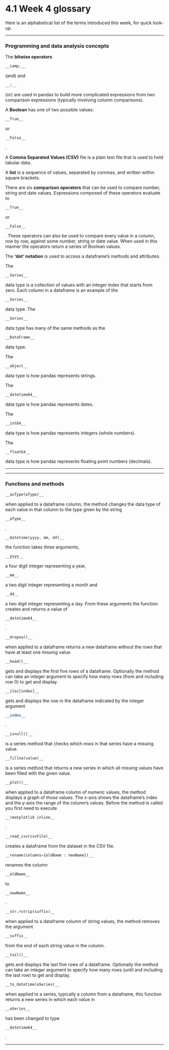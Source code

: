 # 4.1 Week 4 glossary


Here is an alphabetical list of the terms introduced this week, for quick look-up.

---


### Programming and data analysis concepts

The __bitwise operators__

```python
__&amp;__
```

 (and) and 

```python
__|__
```

 (or) are used in pandas to build more complicated expressions from two comparison expressions (typically involving column comparisons).

A __Boolean__ has one of two possible values: 

```python
__True__
```

 or 

```python
__False__
```

.

A __Comma Separated Values (CSV)__ file is a plain text file that is used to hold tabular data.

A __list__ is a sequence of values, separated by commas, and written within square brackets.

There are six __comparison operators__ that can be used to compare number, string and date values. Expressions composed of these operators evaluate to 

```python
__True__
```

 or 

```python
__False__
```

. These operators can also be used to compare every value in a column, row by row, against some number, string or date value. When used in this manner the operators return a series of Boolean values.

The __‘dot’ notation__ is used to access a dataframe’s methods and attributes.

The 

```python
__Series__
```

 data type is a collection of values with an integer index that starts from zero. Each column in a dataframe is an example of the 

```python
__Series__
```

 data type. The 

```python
__Series__
```

 data type has many of the same methods as the 

```python
__DataFrame__
```

 data type.

The 

```python
__object__
```

 data type is how pandas represents strings.

The 

```python
__datetime64__
```

 data type is how pandas represents dates.

The 

```python
__int64__
```

 data type is how pandas represents integers (whole numbers).

The 

```python
__float64__
```

 data type is how pandas represents floating point numbers (decimals).

---

---


### Functions and methods



```python
__asType(aType)__
```

 when applied to a dataframe column, the method changes the data type of each value in that column to the type given by the string 

```python
__aType__
```

.



```python
__datetime(yyyy, mm, dd)__
```

 the function takes three arguments, 

```python
__yyyy__
```

 a four digit integer representing a year, 

```python
__mm__
```

 a two digit integer representing a month and 

```python
__dd__
```

 a two digit integer representing a day. From these arguments the function creates and returns a value of 

```python
__datetime64__
```

.



```python
__dropna()__
```

 when applied to a dataframe returns a new dataframe without the rows that have at least one missing value.



```python
__head()__
```

 gets and displays the first five rows of a dataframe. Optionally the method can take an integer argument to specify how many rows (from and including row 0) to get and display.



```python
__iloc[index]__
```

 gets and displays the row in the dataframe indicated by the integer argument 

```python
__index__
```

.



```python
__isnull()__
```

 is a series method that checks which rows in that series have a missing value.



```python
__fillna(value)__
```

 is a series method that returns a new series in which all missing values have been filled with the given value.



```python
__plot()__
```

 when applied to a dataframe column of numeric values, the method displays a graph of those values. The x-axis shows the dataframe’s index and the y-axis the range of the column’s values. Before the method is called you first need to execute 

```python
__%matplotlib inline__
```

.



```python
__read_csv(csvFile)__
```

 creates a dataframe from the dataset in the CSV file.



```python
__rename(columns={oldName : newName})__
```

 renames the column 

```python
__oldName__
```

 to 

```python
__newName__
```

.



```python
__str.rstrip(suffix)__
```

 when applied to a dataframe column of string values, the method removes the argument 

```python
__suffix__
```

 from the end of each string value in the column.



```python
__tail()__
```

 gets and displays the last five rows of a dataframe. Optionally the method can take an integer argument to specify how many rows (until and including the last row) to get and display.



```python
__to_datetime(aSeries)__
```

 when applied to a series, typically a column from a dataframe, this function returns a new series in which each value in 

```python
__aSeries__
```

 has been changed to type 

```python
__datetime64__
```

.

---

